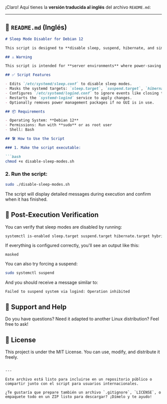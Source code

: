 ¡Claro! Aquí tienes la **versión traducida al inglés** del archivo `README.md`:

---

## 📄 `README.md` (Inglés)

```markdown
# Sleep Mode Disabler for Debian 12

This script is designed to **disable sleep, suspend, hibernate, and similar power-saving modes** on **Debian 12 systems**, especially useful for servers that need to remain active 24/7.

## ⚠️ Warning

This script is intended for **server environments** where power-saving features are not needed. It's safe to use on dedicated servers or VPS, but it's not recommended for laptops or mobile devices.

## ✅ Script Features

- Edits `/etc/systemd/sleep.conf` to disable sleep modes.
- Masks the systemd targets: `sleep.target`, `suspend.target`, `hibernate.target`, and `hybrid-sleep.target`.
- Configures `/etc/systemd/logind.conf` to ignore events like closing the lid or pressing power buttons.
- Restarts the `systemd-logind` service to apply changes.
- Optionally removes power management packages if no GUI is in use.

## 📦 Requirements

- Operating System: **Debian 12**
- Permissions: Run with **sudo** or as root user
- Shell: Bash

## 🛠️ How to Use the Script

### 1. Make the script executable:

```bash
chmod +x disable-sleep-modes.sh
```

### 2. Run the script:

```bash
sudo ./disable-sleep-modes.sh
```

The script will display detailed messages during execution and confirm when it has finished.

## 🧪 Post-Execution Verification

You can verify that sleep modes are disabled by running:

```bash
systemctl is-enabled sleep.target suspend.target hibernate.target hybrid-sleep.target
```

If everything is configured correctly, you'll see an output like this:

```
masked
```

You can also try forcing a suspend:

```bash
sudo systemctl suspend
```

And you should receive a message similar to:

```
Failed to suspend system via logind: Operation inhibited
```

## 💬 Support and Help

Do you have questions? Need it adapted to another Linux distribution? Feel free to ask!

## 📜 License

This project is under the MIT License. You can use, modify, and distribute it freely.
```

---

Este archivo está listo para incluirse en un repositorio público o compartir junto con el script para usuarios internacionales.

¿Te gustaría que prepare también un archivo `.gitignore`, `LICENSE`, o empaquete todo en un ZIP listo para descargar? ¡Dímelo y te ayudo!
